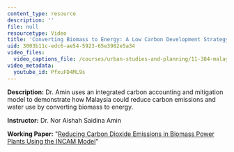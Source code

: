 ```yaml
---
content_type: resource
description: ''
file: null
resourcetype: Video
title: 'Converting Biomass to Energy: A Low Carbon Development Strategy for Malaysia'
uid: 3003b11c-edc6-ae54-5923-65e3982e5a34
video_files:
  video_captions_file: /courses/urban-studies-and-planning/11-384-malaysia-sustainable-cities-practicum-spring-2018/related-resources/2016-teaching-videos/converting-biomass-to-energy-a-low-carbon-development-strategy-for-malaysia/PfxuFD4ML9s.vtt
video_metadata:
  youtube_id: PfxuFD4ML9s
---
```


**Description:** Dr. Amin uses an integrated carbon accounting and mitigation model to demonstrate how Malaysia could reduce carbon emissions and water use by converting biomass to energy.

**Instructor:** Dr. Nor Aishah Saidina Amin

**Working Paper:** "[Reducing Carbon Dioxide Emissions in Biomass Power Plants Using the INCAM Model](https://malaysiacities.mit.edu/paperAmin)"